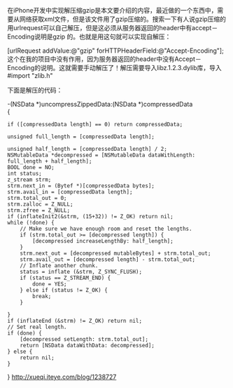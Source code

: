 在iPhone开发中实现解压缩gzip是本文要介绍的内容，最近做的一个东西中，需要从网络获取xml文件，但是该文件用了gzip压缩的。搜索一下有人说gzip压缩的用urlrequest可以自己解压，但是这必须从服务器返回的header中有accept－Encoding说明是gzip 的。也就是用这句就可以实现自解压：

[urlRequest addValue:@"gzip" forHTTPHeaderField:@"Accept-Encoding"];  
这个在我的项目中没有作用，因为服务器返回的header中没有Accept－Encoding的说明。这就需要手动解压了！解压需要导入libz.1.2.3.dylib库，导入#import "zlib.h"

下面是解压的代码：

-(NSData *)uncompressZippedData:(NSData *)compressedData    
{    
 
    if ([compressedData length] == 0) return compressedData;    
 
    unsigned full_length = [compressedData length];    
 
    unsigned half_length = [compressedData length] / 2;    
    NSMutableData *decompressed = [NSMutableData dataWithLength: full_length + half_length];    
    BOOL done = NO;    
    int status;    
    z_stream strm;    
    strm.next_in = (Bytef *)[compressedData bytes];    
    strm.avail_in = [compressedData length];    
    strm.total_out = 0;    
    strm.zalloc = Z_NULL;    
    strm.zfree = Z_NULL;    
    if (inflateInit2(&strm, (15+32)) != Z_OK) return nil;    
    while (!done) {    
        // Make sure we have enough room and reset the lengths.    
        if (strm.total_out >= [decompressed length]) {    
            [decompressed increaseLengthBy: half_length];    
        }    
        strm.next_out = [decompressed mutableBytes] + strm.total_out;    
        strm.avail_out = [decompressed length] - strm.total_out;    
        // Inflate another chunk.    
        status = inflate (&strm, Z_SYNC_FLUSH);    
        if (status == Z_STREAM_END) {    
            done = YES;    
        } else if (status != Z_OK) {    
            break;    
        }    
 
    }    
    if (inflateEnd (&strm) != Z_OK) return nil;    
    // Set real length.    
    if (done) {    
        [decompressed setLength: strm.total_out];    
        return [NSData dataWithData: decompressed];    
    } else {    
        return nil;    
    }    
}
http://xueqi.iteye.com/blog/1238727